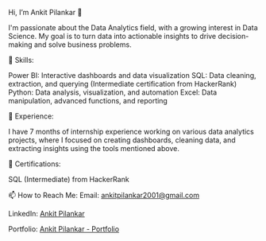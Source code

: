 Hi, I’m Ankit Pilankar 👋

I'm passionate about the Data Analytics field, with a growing interest in Data Science. My goal is to turn data into actionable insights to drive decision-making and solve business problems.

🚀 Skills:

Power BI: Interactive dashboards and data visualization
SQL: Data cleaning, extraction, and querying (Intermediate certification from HackerRank)
Python: Data analysis, visualization, and automation
Excel: Data manipulation, advanced functions, and reporting

💼 Experience:

I have 7 months of internship experience working on various data analytics projects, where I focused on creating dashboards, cleaning data, and extracting insights using the tools mentioned above.

📜 Certifications:

SQL (Intermediate) from HackerRank


📫 How to Reach Me:
Email: ankitpilankar2001@gmail.com

LinkedIn: [Ankit Pilankar](https://www.linkedin.com/in/ankit-pilankar-83754b21b/)

Portfolio: [Ankit Pilankar - Portfolio](https://ankit-01.carrd.co/)
